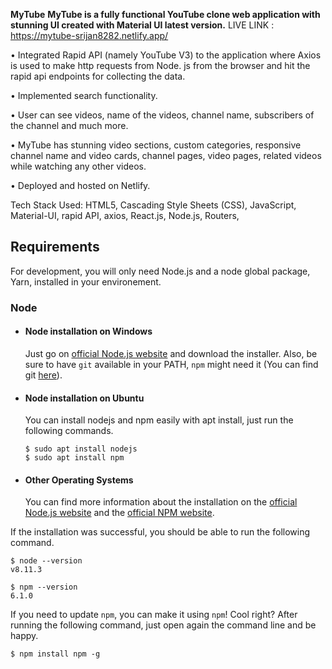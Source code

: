****MyTube****
**MyTube is a fully functional YouTube clone web application with stunning UI created with Material UI latest version.** 
LIVE LINK : https://mytube-srijan8282.netlify.app/

• Integrated Rapid API (namely YouTube V3) to the application where Axios is used to make http requests from Node. js from the browser and hit the rapid api endpoints for collecting the data. 

• Implemented search functionality.

• User can see videos, name of the videos, channel name, subscribers of the channel and much more. 

• MyTube has stunning video sections, custom categories, responsive channel name and video cards, channel pages, video pages, related videos while watching any other videos.

• Deployed and hosted on Netlify.

Tech Stack Used: 
 HTML5,
 Cascading Style Sheets (CSS),
 JavaScript,
 Material-UI,
 rapid API,
 axios,
 React.js,
 Node.js,
 Routers,


## Requirements

For development, you will only need Node.js and a node global package, Yarn, installed in your environement.

### Node
- #### Node installation on Windows

  Just go on [official Node.js website](https://nodejs.org/) and download the installer.
Also, be sure to have `git` available in your PATH, `npm` might need it (You can find git [here](https://git-scm.com/)).

- #### Node installation on Ubuntu

  You can install nodejs and npm easily with apt install, just run the following commands.

      $ sudo apt install nodejs
      $ sudo apt install npm

- #### Other Operating Systems
  You can find more information about the installation on the [official Node.js website](https://nodejs.org/) and the [official NPM website](https://npmjs.org/).

If the installation was successful, you should be able to run the following command.

    $ node --version
    v8.11.3

    $ npm --version
    6.1.0

If you need to update `npm`, you can make it using `npm`! Cool right? After running the following command, just open again the command line and be happy.

    $ npm install npm -g
